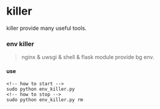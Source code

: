 # killer
killer provide many useful tools.

### env killer
> nginx & uwsgi & shell & flask module provide bg env.
#### use
```
<!-- how to start -->
sudo python env_killer.py
<!-- how to stop -->
sudo python env_killer.py rm
```
